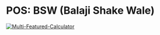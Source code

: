 # POS: BSW (Balaji Shake Wale)

[![Multi-Featured-Calculator](https://img.youtube.com/vi/iGigcBIpA1o/0.jpg)](https://www.youtube.com/watch?v=iGigcBIpA1o)
